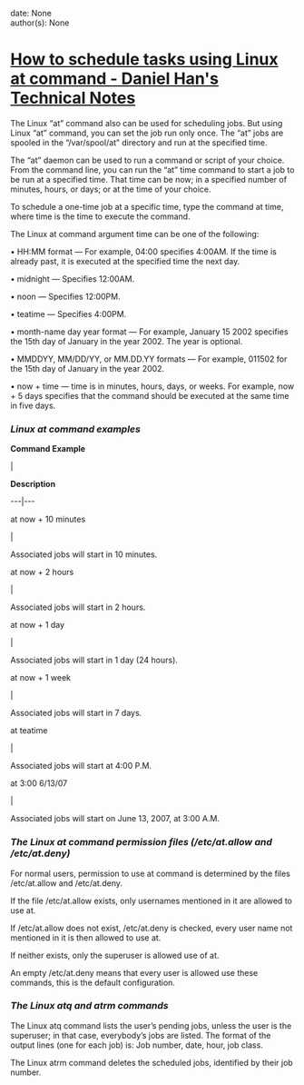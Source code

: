 
date: None  
author(s): None  

# [How to schedule tasks using Linux at command - Daniel Han's Technical Notes](https://sites.google.com/site/xiangyangsite/home/technical-tips/linux-unix/administrations/at/how-to-schedule-tasks-using-linux-at-command)

The Linux “at” command also can be used for scheduling jobs. But using Linux “at” command, you can set the job run only once. The “at” jobs are spooled in the “/var/spool/at” directory and run at the specified time.

The “at” daemon can be used to run a command or script of your choice. From the command line, you can run the “at” time command to start a job to be run at a specified time. That time can be now; in a specified number of minutes, hours, or days; or at the time of your choice.

To schedule a one-time job at a specific time, type the command at time, where time is the time to execute the command.

The Linux at command argument time can be one of the following:  


• HH:MM format — For example, 04:00 specifies 4:00AM. If the time is already past, it is executed at the specified time the next day.

• midnight — Specifies 12:00AM.

• noon — Specifies 12:00PM.

• teatime — Specifies 4:00PM.

• month-name day year format — For example, January 15 2002 specifies the 15th day of January in the year 2002. The year is optional.  


• MMDDYY, MM/DD/YY, or MM.DD.YY formats — For example, 011502 for the 15th day of January in the year 2002.  


• now + time — time is in minutes, hours, days, or weeks. For example, now + 5 days specifies that the command should be executed at the same time in five days.

###  _Linux at command examples_

 **Command Example**

| 

 **Description**  
  
---|---  
  
at now + 10 minutes

| 

Associated jobs will start in 10 minutes.  
  
at now + 2 hours

| 

Associated jobs will start in 2 hours.  
  
at now + 1 day

| 

Associated jobs will start in 1 day (24 hours).  
  
at now + 1 week

| 

Associated jobs will start in 7 days.  
  
at teatime

| 

Associated jobs will start at 4:00 P.M.  
  
at 3:00 6/13/07

| 

Associated jobs will start on June 13, 2007, at 3:00 A.M.  
  
###  _The Linux at command permission files (/etc/at.allow and /etc/at.deny)_

For normal users, permission to use at command is determined by the files /etc/at.allow and /etc/at.deny.

If the file /etc/at.allow exists, only usernames mentioned in it are allowed to use at.

If /etc/at.allow does not exist, /etc/at.deny is checked, every user name not mentioned in it is then allowed to use at.

If neither exists, only the superuser is allowed use of at.

An empty /etc/at.deny means that every user is allowed use these commands, this is the default configuration.  


###  _The Linux atq and atrm commands_

The Linux atq command lists the user’s pending jobs, unless the user is the superuser; in that case, everybody’s jobs are listed. The format of the output lines (one for each job) is: Job number, date, hour, job class.

The Linux atrm command deletes the scheduled jobs, identified by their job number.

